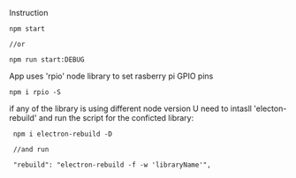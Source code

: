 Instruction

```
npm start

//or

npm run start:DEBUG
```

App uses 'rpio' node library to set rasberry pi GPIO pins

```
npm i rpio -S
```

if any of the library is using different node version
U need to intasll 'electon-rebuild' and run the script
for the conficted library:

```
 npm i electron-rebuild -D

 //and run

 "rebuild": "electron-rebuild -f -w 'libraryName'",

```
